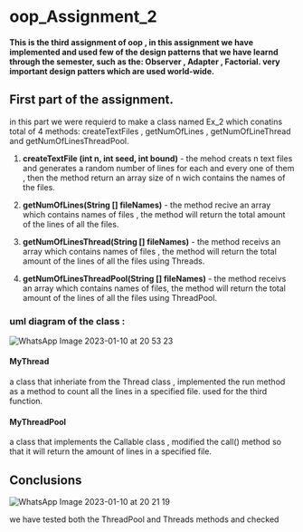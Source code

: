 # oop_Assignment_2

 #### This is the third assignment of oop , in this assignment we have implemented and used few of the design patterns that we have learnd    through the semester, such as the: Observer , Adapter , Factorial. very important design patters which are used world-wide.



## First part of the assignment.
in this part we were requierd to make a class named Ex_2 which conatins total of 4 methods: 
createTextFiles , getNumOfLines , getNumOfLineThread and getNumOfLinesThreadPool.

1. **createTextFile (int n, int seed, int bound)** - the mehod creats n text files and generates a random number of lines for each and every one of them , then the method return an array size of n wich contains the names of the files.

2. **getNumOfLines(String [] fileNames)** - the method recive an array which contains names of files , the method will return the total amount of the lines of all the files.

3. **getNumOfLinesThread(String [] fileNames)** - the method receivs an array which contains names of files , the method will return the total amount of the lines of all the files using Threads.

4. **getNumOfLinesThreadPool(String [] fileNames)** - the method receivs an array which contains names of files, 
the method will return the total amount of the lines of all the files using ThreadPool.

 


### uml diagram of the class :
![WhatsApp Image 2023-01-10 at 20 53 23](https://user-images.githubusercontent.com/118810462/211641778-a463f5a1-e4ce-4d54-83c2-de62cfe1a156.jpeg)

#### MyThread 
a class that inheriate from the Thread class , implemented the run method as a method to count all the lines in a specified file.
used for the third function.   

#### MyThreadPool 
a class that implements the Callable class , modified the call() method so that it will return the amount of lines in a specified file.


## Conclusions 
![WhatsApp Image 2023-01-10 at 20 21 19](https://user-images.githubusercontent.com/118810462/211872980-5a935c05-b58a-4180-9b7a-97200b602edf.jpeg)

we have tested both the ThreadPool and Threads methods and checked 
